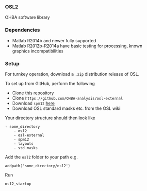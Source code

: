 ### OSL2

OHBA software library

### Dependencies

- Matlab R2014b and newer fully supported
- Matlab R2012b-R2014a have basic testing for processing, known graphics incompatibilities

### Setup

For turnkey operation, download a `.zip` distribution release of OSL.

To set up from GitHub, perform the following

- Clone this repository
- Clone `https://github.com/OHBA-analysis/osl-external`
- Download `spm12` [here](http://www.fil.ion.ucl.ac.uk/spm/software/spm12/)
- Download OSL standard masks etc. from the OSL wiki

Your directory structure should then look like

	- some_directory
		- osl2
		- osl-external
		- spm12
		- layouts
		- std_masks

Add the `osl2` folder to your path e.g.

	addpath('some_directory/osl2')

Run

	osl2_startup
	
